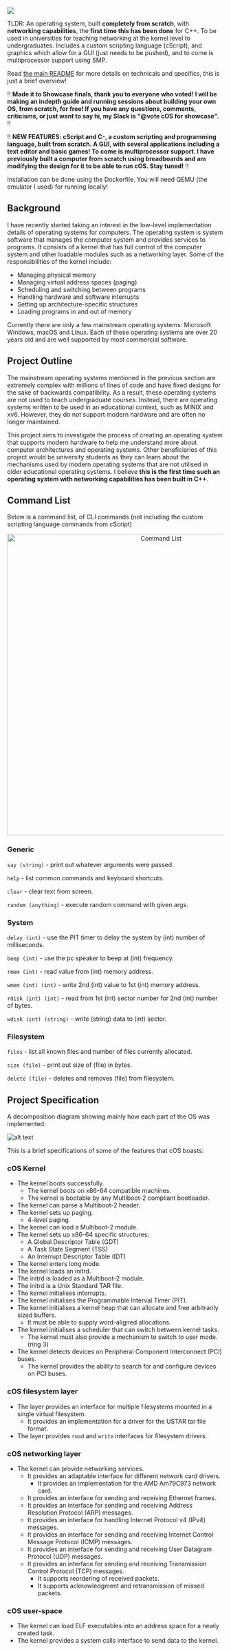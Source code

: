 ![](https://cloud-fsj4zugvj-hack-club-bot.vercel.app/0screenshot_2024-08-20_at_10.40.10.png)

TLDR: An operating system, built **completely from scratch**, with **networking capabilities**, the **first time this has been done** for C++. To be used in universities for teaching networking at the kernel level to undergraduates. Includes a custom scripting language (cScript), and graphics which allow for a GUI (just needs to be pushed), and to come is multiprocessor support using SMP.

Read [the main README](https://github.com/zaaahir/cos/README.md) for more details on technicals and specifics, this is just a brief overview!

‼️ **Made it to Showcase finals, thank you to everyone who voted! I will be making an indepth guide and running sessions about building your own OS, from scratch, for free! If you have any questions, comments, criticisms, or just want to say hi, my Slack is "@vote cOS for showcase".** ‼️

‼️ **NEW FEATURES: cScript and C-, a custom scripting and programming language, built from scratch. A GUI, with several applications including a text editor and basic games! To come is multiprocessor support. I have previously built a computer from scratch using breadboards and am modifying the design for it to be able to run cOS. Stay tuned!** ‼️

Installation can be done using the Dockerfile. You will need QEMU (the emulator I used) for running locally!

## Background

I have recently started taking an interest in the low-level implementation details of operating systems for computers. The operating system is system software that manages the computer system and provides services to programs. It consists of a kernel that has full control of the computer system and other loadable modules such as a networking layer.
Some of the responsibilities of the kernel include:

- Managing physical memory
- Managing virtual address spaces (paging)
- Scheduling and switching between programs
- Handling hardware and software interrupts
- Setting up architecture-specific structures
- Loading programs in and out of memory

Currently there are only a few mainstream operating systems: Microsoft Windows, macOS and Linux. Each of these operating systems are over 20 years old and are well supported by most commercial software.

## Project Outline

The mainstream operating systems mentioned in the previous section are extremely complex with millions of lines of code and have fixed designs for the sake of backwards compatibility. As a result, these operating systems are not used to teach undergraduate courses. Instead, there are operating systems written to be used in an educational context, such as MINIX and xv6. However, they do not support modern hardware and are often no longer maintained.

This project aims to investigate the process of creating an operating system that supports modern hardware to help me understand more about computer architectures and operating systems. Other beneficiaries of this project would be university students as they can learn about the mechanisms used by modern operating systems that are not utilised in older educational operating systems. I believe **this is the first time such an operating system with networking capabilities has been built in C++**. 

## Command List

Below is a command list, of CLI commands (not including the custom scripting language commands from cScript)

<p align="center">
<img width="700" alt="Command List" src="https://cloud-n0m9zy5rs-hack-club-bot.vercel.app/0screenshot_2024-09-02_at_11.23.37.png" alt="Command List">
</p>

### Generic

`say (string)` - print out whatever arguments were passed.

`help` - list common commands and keyboard shortcuts.

`clear` - clear text from screen.

`random (anything)` - execute random command with given args.

### System

`delay (int)` - use the PIT timer to delay the system by (int) number of milliseconds.

`beep (int)` - use the pc speaker to beep at (int) frequency.

`rmem (int)` - read value from (int) memory address.

`wmem (int) (int)` - write 2nd (int) value to 1st (int) memory address.

`rdisk (int) (int)` - read from 1st (int) sector number for 2nd (int) number of bytes.

`wdisk (int) (string)` - write (string) data to (int) sector.


### Filesystem

`files` - list all known files and number of files currently allocated.

`size (file)` - print out size of (file) in bytes.

`delete (file)` - deletes and removes (file) from filesystem.

## Project Specification

A decomposition diagram showing mainly how each part of the OS was implemented:

![alt text](https://cloud-mj1nkbe6b-hack-club-bot.vercel.app/0screenshot_2024-08-20_at_10.27.35.png)

This is a brief specifications of some of the features that cOS boasts: 

### cOS Kernel

 - The kernel boots successfully.
   - The kernel boots on x86-64 compatible machines.
   - The kernel is bootable by any Multiboot-2 compliant bootloader. 
 - The kernel can parse a Multiboot-2 header.
 - The kernel sets up paging.
   - 4-level paging
 - The kernel can load a Multiboot-2 module.
 - The kernel sets up x86-64 specific structures:
   - A Global Descriptor Table (GDT)
   - A Task State Segment (TSS)
   - An Interrupt Descriptor Table (IDT)
 - The kernel enters long mode.
 - The kernel loads an initrd.
 - The initrd is loaded as a Multiboot-2 module.
 - The initrd is a Unix Standard TAR file.
 - The kernel initialises interrupts.
 - The kernel initialises the Programmable Interval Timer (PIT).
 - The kernel initialises a kernel heap that can allocate and free arbitrarily sized buffers.
   - It must be able to supply word-aligned allocations.
 - The kernel initialises a scheduler that can switch between kernel tasks.
   - The kernel must also provide a mechanism to switch to user mode. (ring 3)
 - The kernel detects devices on Peripheral Component Interconnect (PCI) buses.
   - The kernel provides the ability to search for and configure devices on PCI buses.

### cOS filesystem layer

 - The layer provides an interface for multiple filesystems mounted in a single virtual filesystem.
   - It provides an implementation for a driver for the USTAR tar file format.
 - The layer provides `read` and `write` interfaces for filesystem drivers.

### cOS networking layer

 - The kernel can provide networking services.
   - It provides an adaptable interface for different network card drivers.
     - It provides an implementation for the AMD Am79C973 network card.
   - It provides an interface for sending and receiving Ethernet frames.
   - It provides an interface for sending and receiving Address Resolution Protocol (ARP) messages.
   - It provides an interface for handling Internet Protocol v4 (IPv4) messages.
   - It provides an interface for sending and receiving Internet Control Message Protocol (ICMP) messages.
   - It provides an interface for sending and receiving User Datagram Protocol (UDP) messages.
   - It provides an interface for sending and receiving Transmission Control Protocol (TCP) messages.
     - It supports reordering of received packets.
     - It supports acknowledgment and retransmission of missed packets.

### cOS user-space

 - The kernel can load ELF executables into an address space for a newly created task.
 - The kernel provides a system calls interface to send data to the kernel.

